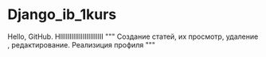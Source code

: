 # Django_ib_1kurs
Hello, GitHub. HIIIIIIIIIIIIIIIIIIIIIII
""" Создание статей, их просмотр, удаление , редактирование. Реализиция профиля """
